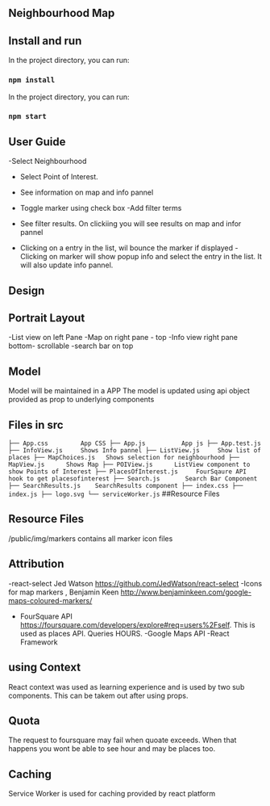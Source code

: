 

## Neighbourhood Map

## Install and run
In the project directory, you can run:

### `npm install`

In the project directory, you can run:

### `npm start`

## User Guide

-Select Neighbourhood
- Select Point of Interest.
- See information on map and info pannel
- Toggle marker using check box
-Add filter terms
- See filter results. On clickiing you will see results on map and infor pannel

- Clicking on a entry in the list, wil bounce the marker if displayed
-Clicking on marker will show popup info and select the entry in the list. It will also update info pannel.


## Design

## Portrait Layout
-List view on left  Pane
-Map on right pane - top
-Info view right pane bottom- scrollable
-search bar on top


## Model
Model will  be maintained in a APP
The model is updated using api object provided as prop to underlying components

## Files in src
`
├── App.css         App CSS
├── App.js          App js
├── App.test.js
├── InfoView.js     Shows Info pannel
├── ListView.js     Show list of places
├── MapChoices.js   Shows selection for neighbourhood
├── MapView.js      Shows Map
├── POIView.js      ListView component to show Points of Interest
├── PlacesOfInterest.js     FourSqaure API hook to get placesofinterest
├── Search.js       Search Bar Component
├── SearchResults.js    SearchResults component
├── index.css
├── index.js
├── logo.svg
└── serviceWorker.js
`
##Resource Files

## Resource Files
/public/img/markers contains all marker icon files

## Attribution

-react-select Jed Watson https://github.com/JedWatson/react-select
-Icons for map markers , Benjamin Keen http://www.benjaminkeen.com/google-maps-coloured-markers/
- FourSquare API
https://foursquare.com/developers/explore#req=users%2Fself. This is used as places API. Queries HOURS.
-Google Maps API
-React Framework

## using Context
React context was used as learning experience and is used by two sub components. This can be takem out after using props.

## Quota
The request to foursquare may fail when quoate exceeds. When that happens you wont be able to see hour and may be places too.

## Caching
Service Worker is used for caching provided by react platform



